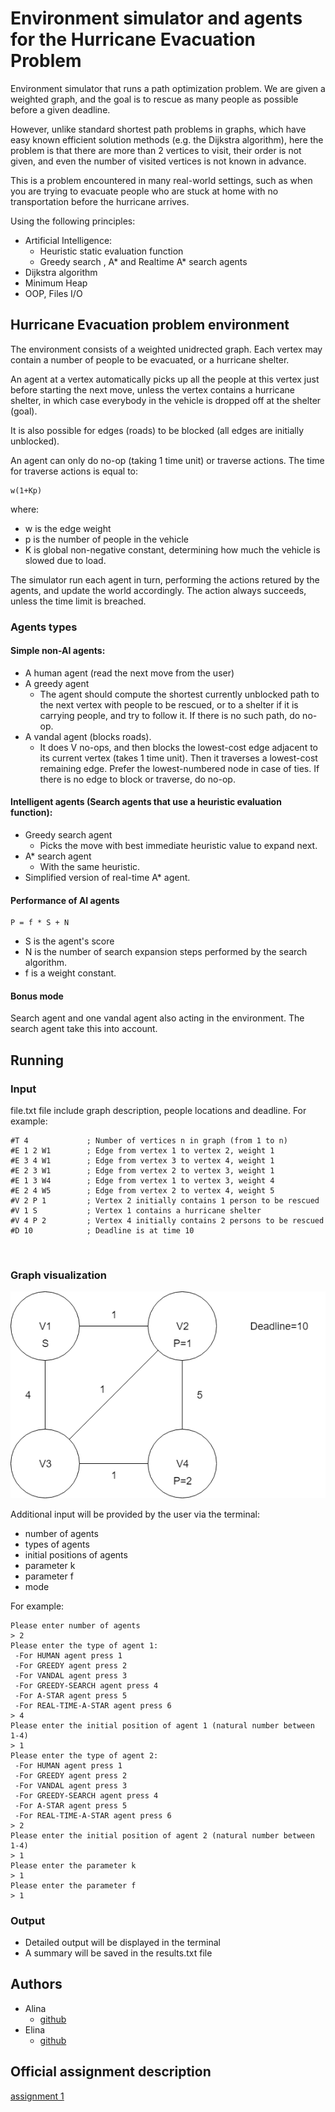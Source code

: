 # Environment simulator and agents for the Hurricane Evacuation Problem

Environment simulator that runs a path optimization problem. We are given a weighted graph, and the goal is to rescue as many people as possible before a given deadline.

However, unlike standard shortest path problems in graphs, which have easy known efficient solution methods (e.g. the Dijkstra algorithm), here the problem is that there are more than 2 vertices to visit, their order is not given, and even the number of visited vertices is not known in advance. 

This is a problem encountered in many real-world settings, such as when you are trying to evacuate people who are stuck at home with no transportation before the hurricane arrives.

Using the following principles:

* Artificial Intelligence:
    * Heuristic static evaluation function
    * Greedy search , A\*  and Realtime A\*  search agents
* Dijkstra algorithm
* Minimum Heap
* OOP, Files I/O

## Hurricane Evacuation problem environment

The environment consists of a weighted unidrected graph. Each vertex may contain a number of people to be evacuated, or a hurricane shelter.

An agent at a vertex automatically picks up all the people at this vertex just before starting the next move, unless the vertex contains a hurricane shelter, in which case everybody in the vehicle is dropped off at the shelter (goal). 

It is also possible for edges (roads) to be blocked (all edges are initially unblocked).

An agent can only do no-op (taking 1 time unit) or traverse actions. The time for traverse actions is equal to:

    w(1+Kp)

where:
* w is the edge weight
* p is the number of people in the vehicle
* K is global non-negative constant, determining how much the vehicle is slowed due to load.

The simulator run each agent in turn, performing the actions retured by the agents, and update the world accordingly. The action always succeeds, unless the time limit is breached.


### Agents types

#### Simple non-AI agents:

* A human agent (read the next move from the user)
* A greedy agent
    * The agent should compute the shortest currently unblocked path to the next vertex with people to be rescued, or to a shelter if it is carrying people, and try to follow it. If there is no such path, do no-op.
* A vandal agent (blocks roads).
    * It does V no-ops, and then blocks the lowest-cost edge adjacent to its current vertex (takes 1 time unit). Then it traverses a lowest-cost remaining edge. Prefer the lowest-numbered node in case of ties. If there is no edge to block or traverse, do no-op.

#### Intelligent agents (Search agents that use a heuristic evaluation function):

* Greedy search agent
    * Picks the move with best immediate heuristic value to expand next.
*  A\* search agent
    * With the same heuristic.
* Simplified version of real-time A\* agent.

#### Performance of AI agents

    P = f * S + N

* S is the agent's score
* N is the number of search expansion steps performed by the search algorithm.
* f is a weight constant.


#### Bonus mode

Search agent and one vandal agent also acting in the environment. The search agent  take this into account.


## Running
### Input
file.txt file include graph description, people locations and deadline.
For example:

    #T 4             ; Number of vertices n in graph (from 1 to n)
    #E 1 2 W1        ; Edge from vertex 1 to vertex 2, weight 1
    #E 3 4 W1        ; Edge from vertex 3 to vertex 4, weight 1
    #E 2 3 W1        ; Edge from vertex 2 to vertex 3, weight 1
    #E 1 3 W4        ; Edge from vertex 1 to vertex 3, weight 4
    #E 2 4 W5        ; Edge from vertex 2 to vertex 4, weight 5
    #V 2 P 1         ; Vertex 2 initially contains 1 person to be rescued
    #V 1 S           ; Vertex 1 contains a hurricane shelter
    #V 4 P 2         ; Vertex 4 initially contains 2 persons to be rescued
    #D 10            ; Deadline is at time 10
<br>

### Graph visualization

![graph](https://github.com/lina994/AI_Ass1/blob/master/resources/input_example.png?raw=true "graph")
<br>

Additional input will be provided by the user via the terminal:

* number of agents
* types of agents
* initial positions of agents
* parameter k
* parameter f
* mode

For example:

    Please enter number of agents
    > 2
    Please enter the type of agent 1:
     -For HUMAN agent press 1
     -For GREEDY agent press 2
     -For VANDAL agent press 3
     -For GREEDY-SEARCH agent press 4
     -For A-STAR agent press 5
     -For REAL-TIME-A-STAR agent press 6
    > 4
    Please enter the initial position of agent 1 (natural number between 1-4)
    > 1
    Please enter the type of agent 2:
     -For HUMAN agent press 1
     -For GREEDY agent press 2
     -For VANDAL agent press 3
     -For GREEDY-SEARCH agent press 4
     -For A-STAR agent press 5
     -For REAL-TIME-A-STAR agent press 6
    > 2
    Please enter the initial position of agent 2 (natural number between 1-4)
    > 1
    Please enter the parameter k
    > 1
    Please enter the parameter f
    > 1

### Output

* Detailed output will be displayed in the terminal
* A summary will be saved in the results.txt  file


## Authors

* Alina
    * [github](https://github.com/lina994 "github")
* Elina
    * [github](https://github.com/ElinaS21 "github")


## Official assignment description
[assignment 1](https://www.cs.bgu.ac.il/~shimony/AI2019/AIass1.html "assignment description")





